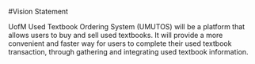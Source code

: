 #Vision Statement

UofM Used Textbook Ordering System (UMUTOS) will be a platform that allows users to buy and sell used textbooks. It will provide a more convenient and faster way for users to complete their used textbook transaction, through gathering and integrating used textbook information.
